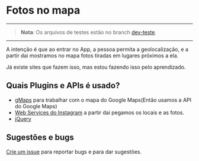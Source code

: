 # Fotos no mapa

---

> **Nota**: Os arquivos de testes estão no branch [dev-teste](https://github.com/felquis/fotos-no-mapa/tree/dev-teste).

---

A intenção é que ao entrar no App, a pessoa permita a geolocalização, e a partir dai mostramos no mapa fotos tiradas em lugares próximos a ela.

Já existe sites que fazem isso, mas estou fazendo isso pelo aprendizado.

## Quais Plugins e APIs é usado?

* [gMaps](http://hpneo.github.com/gmaps/) para trabalhar com o mapa do Google Maps(Então usamos a API do Google Maps)
* [Web Services do Instagram](http://instagram.com/developer/) a partir dai pegamos os locais e as fotos.
* [jQuery](https://github.com/jquery/jquery)

## Sugestões e bugs

[Crie um issue](https://github.com/felquis/fotos-no-mapa/issues) para reportar bugs e para dar sugestões.